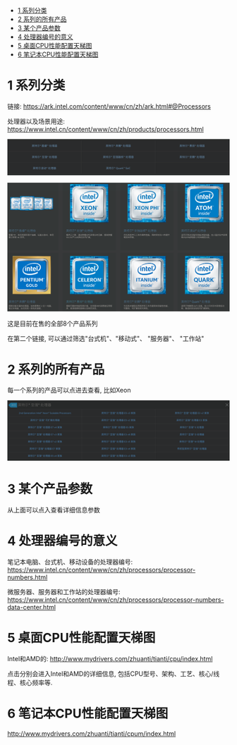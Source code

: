 
<!-- @import "[TOC]" {cmd="toc" depthFrom=1 depthTo=6 orderedList=false} -->

<!-- code_chunk_output -->

* [1 系列分类](#1-系列分类)
* [2 系列的所有产品](#2-系列的所有产品)
* [3 某个产品参数](#3-某个产品参数)
* [4 处理器编号的意义](#4-处理器编号的意义)
* [5 桌面CPU性能配置天梯图](#5-桌面cpu性能配置天梯图)
* [6 笔记本CPU性能配置天梯图](#6-笔记本cpu性能配置天梯图)

<!-- /code_chunk_output -->

# 1 系列分类

链接: https://ark.intel.com/content/www/cn/zh/ark.html#@Processors

处理器以及场景用途: https://www.intel.cn/content/www/cn/zh/products/processors.html

![](./images/2019-04-22-13-00-20.png)

![](./images/2019.04.22-13-38-05.png)

这是目前在售的全部8个产品系列

在第二个链接, 可以通过筛选"台式机"、"移动式"、 "服务器"、 "工作站"

# 2 系列的所有产品

每一个系列的产品可以点进去查看, 比如Xeon

![](./images/2019-04-22-13-06-34.png)

# 3 某个产品参数

从上面可以点入查看详细信息参数

# 4 处理器编号的意义

笔记本电脑、台式机、移动设备的处理器编号: https://www.intel.cn/content/www/cn/zh/processors/processor-numbers.html

微服务器、服务器和工作站的处理器编号: https://www.intel.cn/content/www/cn/zh/processors/processor-numbers-data-center.html

# 5 桌面CPU性能配置天梯图

Intel和AMD的: http://www.mydrivers.com/zhuanti/tianti/cpu/index.html

点击分别会进入Intel和AMD的详细信息, 包括CPU型号、架构、工艺、核心/线程、核心频率等.

# 6 笔记本CPU性能配置天梯图

http://www.mydrivers.com/zhuanti/tianti/cpum/index.html